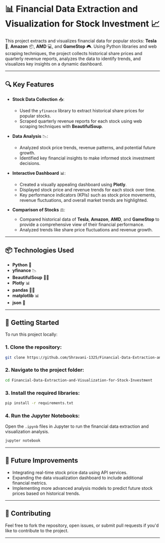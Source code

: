# 📊 **Financial Data Extraction and Visualization for Stock Investment** 📈

This project extracts and visualizes financial data for popular stocks: **Tesla** 🚗, **Amazon** 📦, **AMD** 💻, and **GameStop** 🎮. Using Python libraries and web scraping techniques, the project collects historical share prices and quarterly revenue reports, analyzes the data to identify trends, and visualizes key insights on a dynamic dashboard.

---

## 🔍 **Key Features**
- **Stock Data Collection** 📥:
  - Used the `yfinance` library to extract historical share prices for popular stocks.
  - Scraped quarterly revenue reports for each stock using web scraping techniques with **BeautifulSoup**.
  
- **Data Analysis** 📉:
  - Analyzed stock price trends, revenue patterns, and potential future growth.
  - Identified key financial insights to make informed stock investment decisions.

- **Interactive Dashboard** 📊:
  - Created a visually appealing dashboard using **Plotly**.
  - Displayed stock price and revenue trends for each stock over time.
  - Key performance indicators (KPIs) such as stock price movements, revenue fluctuations, and overall market trends are highlighted.

- **Comparison of Stocks** ⚖️:
  - Compared historical data of **Tesla**, **Amazon**, **AMD**, and **GameStop** to provide a comprehensive view of their financial performance.
  - Analyzed trends like share price fluctuations and revenue growth.

---

## 📦 **Technologies Used**
- **Python** 🐍
- **yfinance** 📉
- **BeautifulSoup** 🧑‍💻
- **Plotly** 📊
- **pandas** 🧑‍💻
- **matplotlib** 📊
- **json** 📄

---

## 🚀 **Getting Started**
To run this project locally:

### 1. **Clone the repository**:
```bash
git clone https://github.com/Shravani-1325/Financial-Data-Extraction-and-Visualization-for-Stock-Investment.git
```

### 2. **Navigate to the project folder**:
```bash
cd Financial-Data-Extraction-and-Visualization-for-Stock-Investment
```

### 3. **Install the required libraries**:
```bash
pip install -r requirements.txt
```

### 4. **Run the Jupyter Notebooks**:
Open the `.ipynb` files in Jupyter to run the financial data extraction and visualization analysis.

```bash
jupyter notebook
```

---

## 🌟 **Future Improvements**
- Integrating real-time stock price data using API services.
- Expanding the data visualization dashboard to include additional financial metrics.
- Implementing more advanced analysis models to predict future stock prices based on historical trends.

---

## 🤝 **Contributing**
Feel free to fork the repository, open issues, or submit pull requests if you'd like to contribute to the project.

---
